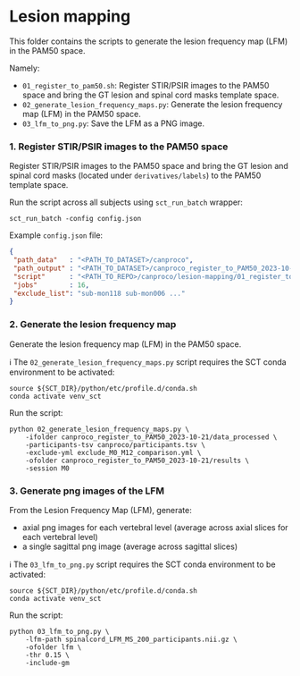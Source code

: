 # Lesion mapping

This folder contains the scripts to generate the lesion frequency map (LFM) in the PAM50 space.

Namely:
- `01_register_to_pam50.sh`: Register STIR/PSIR images to the PAM50 space and bring the GT lesion and spinal cord masks template space.
- `02_generate_lesion_frequency_maps.py`: Generate the lesion frequency map (LFM) in the PAM50 space.
- `03_lfm_to_png.py`: Save the LFM as a PNG image.

### 1. Register STIR/PSIR images to the PAM50 space 

Register STIR/PSIR images to the PAM50 space and bring the GT lesion and spinal cord masks (located under 
`derivatives/labels`) to the PAM50 template space.

Run the script across all subjects using `sct_run_batch` wrapper:

```console
sct_run_batch -config config.json
```

Example `config.json` file:

```json
{
 "path_data"   : "<PATH_TO_DATASET>/canproco",
 "path_output" : "<PATH_TO_DATASET>/canproco_register_to_PAM50_2023-10-21",
 "script"      : "<PATH_TO_REPO>/canproco/lesion-mapping/01_register_to_pam50.sh",
 "jobs"        : 16,
 "exclude_list": "sub-mon118 sub-mon006 ..." 
}
```

### 2. Generate the lesion frequency map

Generate the lesion frequency map (LFM) in the PAM50 space.

ℹ️ The `02_generate_lesion_frequency_maps.py` script requires the SCT conda environment to be activated:
```console
source ${SCT_DIR}/python/etc/profile.d/conda.sh
conda activate venv_sct
```

Run the script:

```console
python 02_generate_lesion_frequency_maps.py \
    -ifolder canproco_register_to_PAM50_2023-10-21/data_processed \
    -participants-tsv canproco/participants.tsv \
    -exclude-yml exclude_M0_M12_comparison.yml \
    -ofolder canproco_register_to_PAM50_2023-10-21/results \
    -session M0
```

### 3. Generate png images of the LFM

From the Lesion Frequency Map (LFM), generate:
- axial png images for each vertebral level (average across axial slices for each vertebral level)
- a single sagittal png image (average across sagittal slices)

ℹ️ The `03_lfm_to_png.py` script requires the SCT conda environment to be activated:
```console
source ${SCT_DIR}/python/etc/profile.d/conda.sh
conda activate venv_sct
```

Run the script:

```console
python 03_lfm_to_png.py \
    -lfm-path spinalcord_LFM_MS_200_participants.nii.gz \
    -ofolder lfm \
    -thr 0.15 \
    -include-gm
```